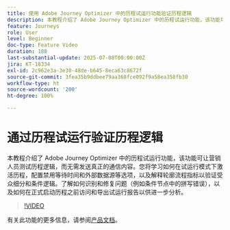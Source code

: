 ```yaml
---
title: 使用 Adobe Journey Optimizer 中的历程试运行功能验证历程逻辑
description: 本教程介绍了 Adobe Journey Optimizer 中的历程试运行功能，该功能可让营销人员测试历程逻辑，而无需发送真正的通信内容。您将学习如何在试运行模式下激活历程，配置禁用等待时间和外部数据源等选项，以及解释轮廓流程指标以验证受众细分和条件逻辑。了解如何识别和修复问题（例如条件节点中的拼写错误），以及如何在正式启动历程之前访问和导出试运行报告以供进一步分析。
feature: Journeys
role: User
level: Beginner
doc-type: Feature Video
duration: 188
last-substantial-update: 2025-07-08T00:00:00Z
jira: KT-18334
exl-id: 2c962e3a-3e30-48de-b645-8eca63c8672f
source-git-commit: 3fea35b9ddbee79aa368fce092f9a58ea358fb30
workflow-type: ht
source-wordcount: '200'
ht-degree: 100%

---
```


# 通过历程试运行验证历程逻辑

本教程介绍了 Adobe Journey Optimizer 中的历程试运行功能，该功能可让营销人员测试历程逻辑，而无需发送真正的通信内容。您将学习如何在试运行模式下激活历程，配置禁用等待时间和外部数据源等选项，以及解释轮廓流程指标以验证受众细分和条件逻辑。了解如何识别和修复问题（例如条件节点中的拼写错误），以及如何在正式启动历程之前访问和导出试运行报告以供进一步分析。

>[!VIDEO](https://video.tv.adobe.com/v/3464692/?learn=on&enablevpops&captions=chi_hans)

有关此功能的更多信息，请参阅[产品文档](https://experienceleague.adobe.com/zh-hans/docs/journey-optimizer/using/orchestrate-journeys/create-journey/journey-dry-run)。
